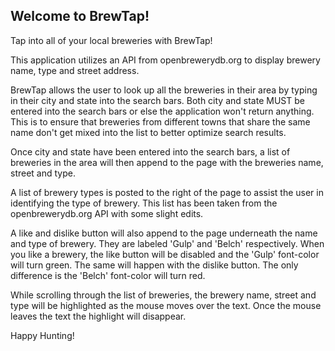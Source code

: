 ## Welcome to BrewTap!

Tap into all of your local breweries with BrewTap!

This application utilizes an API from openbrewerydb.org to display brewery name, type and street address.

BrewTap allows the user to look up all the breweries in their area by typing in their city and state into the search bars.  Both city and state MUST be entered into the search bars or else the application won't return anything.  This is to ensure that breweries from different towns that share the same name don't get mixed into the list to better optimize search results.

Once city and state have been entered into the search bars, a list of breweries in the area will then append to the page with the breweries name, street and type.

A list of brewery types is posted to the right of the page to assist the user in identifying the type of brewery.  This list has been taken from the openbrewerydb.org API with some slight edits.

A like and dislike button will also append to the page underneath the name and type of brewery.  They are labeled 'Gulp' and 'Belch' respectively.  When you like a brewery, the like button will be disabled and the 'Gulp' font-color will turn green.  The same will happen with the dislike button.  The only difference is the 'Belch' font-color will turn red.

While scrolling through the list of breweries, the brewery name, street and type will be highlighted as the mouse moves over the text.  Once the mouse leaves the text the highlight will disappear.

Happy Hunting!